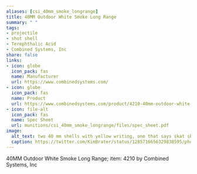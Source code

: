 ```yaml
--- 
aliases: [csi_40mm_smoke_longrange] 
title: 40MM Outdoor White Smoke Long Range 
summary: " " 
tags:  
- projectile 
- shot shell 
- Terephthalic Acid
- Combined Systems, Inc 
share: false 
links:  
- icon: globe 
  icon_pack: fas 
  name: Manufacturer 
  url: https://www.combinedsystems.com/ 
- icon: globe 
  icon_pack: fas 
  name: Product 
  url: https://www.combinedsystems.com/product/4210-40mm-outdoor-white-smoke-long-range/ 
- icon: file-alt  
  icon_pack: fas 
  name: Spec Sheet 
  url: munitions/csi_40mm_smoke_longrange/files/spec_sheet.pdf 
image: 
  alt_text: two 40 mm shells with yellow writing, one that says skat shell saf smoke, but the focal one being the next one saying 4210 40mm white smoke. also an impact baton and part of a triple chaser 
  caption: https://twitter.com/KimBrater/status/1285716656329838595/photo/1
---
```

40MM Outdoor White Smoke Long Range; item: 4210  by Combined Systems, Inc
